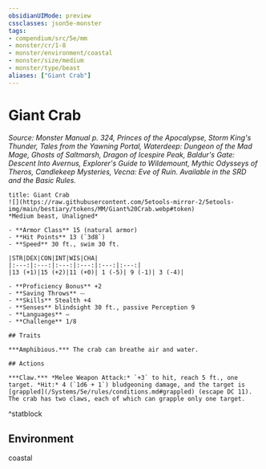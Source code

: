 ```yaml
---
obsidianUIMode: preview
cssclasses: json5e-monster
tags:
- compendium/src/5e/mm
- monster/cr/1-8
- monster/environment/coastal
- monster/size/medium
- monster/type/beast
aliases: ["Giant Crab"]
---
```

# Giant Crab
*Source: Monster Manual p. 324, Princes of the Apocalypse, Storm King's Thunder, Tales from the Yawning Portal, Waterdeep: Dungeon of the Mad Mage, Ghosts of Saltmarsh, Dragon of Icespire Peak, Baldur's Gate: Descent Into Avernus, Explorer's Guide to Wildemount, Mythic Odysseys of Theros, Candlekeep Mysteries, Vecna: Eve of Ruin. Available in the SRD and the Basic Rules.*  

```ad-statblock
title: Giant Crab
![](https://raw.githubusercontent.com/5etools-mirror-2/5etools-img/main/bestiary/tokens/MM/Giant%20Crab.webp#token)
*Medium beast, Unaligned*

- **Armor Class** 15 (natural armor)
- **Hit Points** 13 (`3d8`)
- **Speed** 30 ft., swim 30 ft.

|STR|DEX|CON|INT|WIS|CHA|
|:---:|:---:|:---:|:---:|:---:|:---:|
|13 (+1)|15 (+2)|11 (+0)| 1 (-5)| 9 (-1)| 3 (-4)|

- **Proficiency Bonus** +2
- **Saving Throws** ⏤
- **Skills** Stealth +4
- **Senses** blindsight 30 ft., passive Perception 9
- **Languages** —
- **Challenge** 1/8

## Traits

***Amphibious.*** The crab can breathe air and water.

## Actions

***Claw.*** *Melee Weapon Attack:* `+3` to hit, reach 5 ft., one target. *Hit:* 4 (`1d6 + 1`) bludgeoning damage, and the target is [grappled](/Systems/5e/rules/conditions.md#grappled) (escape DC 11). The crab has two claws, each of which can grapple only one target.
```
^statblock

## Environment

coastal